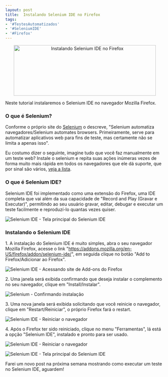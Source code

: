 ```yaml
---
layout: post
title:  Instalando Selenium IDE no Firefox
tags:
- '#TestesAutomatizados'
- '#SeleniumIDE'
- '#Firefox'
---
```


<div style="text-align:center">
<p><img src="https://raw.githubusercontent.com/mateusbtlopes/mateusbtlopes.github.io/master/_posts/img/SeleniumIDE11.png" alt="Instalando Selenium IDE no Firefox" height="160" width="450"/></p>
</div>

<p>Neste tutorial instalaremos o Selenium IDE no navegador Mozilla Firefox.</p>

<h3 id="heading3">O que é Selenium?</h3>

<p>Conforme o próprio site do <a href="http://www.seleniumhq.org/" target="_blank">Selenium</a> o descreve, "Selenium automatiza navegadores/Selenium automates browsers. Primeiramente, serve para automatizar aplicativos web para fins de teste, mas certamente não se limita a apenas isso".</p>
<p>Eu costumo dizer o seguinte, imagine tudo que você faz manualmente em um teste web? Instale o selenium e repita suas ações inúmeras vezes de forma muito mais rápida em todos os navegadores que ele dá suporte, que por sinal são vários, <a href="http://www.seleniumhq.org/about/platforms.jsp#browsers" target="_blank">veja a lista</a>.</p>

<h3 id="heading3">O que é Selenium IDE?</h3>

<p>Selenium IDE foi implementado como uma extensão do Firefox, uma IDE completa que vai além da sua capacidade de "Record and Play (Gravar e Executar)", permitindo ao seu usuário gravar, editar, debugar e executar um teste facilmente e reproduzí-lo quantas vezes quiser.</p>

<p><img src="https://raw.githubusercontent.com/mateusbtlopes/mateusbtlopes.github.io/master/_posts/img/SeleniumIDE1.png" alt="Selenium IDE - Tela principal do Selenium IDE" /></p>

<h3 id="heading3">Instalando o Selenium IDE</h3>

<p>1. A instalação do Selenium IDE é muito simples, abra o seu navegador Mozilla Firefox, acesse o link "<a href="https://addons.mozilla.org/en-US/firefox/addon/selenium-ide/" target="_blank">https://addons.mozilla.org/en-US/firefox/addon/selenium-ide/</a>", em seguida clique no botão "Add to Firefox/Adicionar ao Firefox".</p>

<p><img src="https://raw.githubusercontent.com/mateusbtlopes/mateusbtlopes.github.io/master/_posts/img/SeleniumIDE2.png" alt="Selenium IDE - Acessando site de Add-ons do Firefox" /></p>

<p>2. Uma janela será exibida confirmando que deseja instalar o complemento no seu navegador, clique em "Install/Instalar".</p>

<p><img src="https://raw.githubusercontent.com/mateusbtlopes/mateusbtlopes.github.io/master/_posts/img/SeleniumIDE3.png" alt="Selenium - Confirmando instalação" /></p>

<p>3. Uma nova janela será exibida solicitando que você reinicie o navegador, clique em "Restart/Reiniciar", o próprio Firefox fará o restart.</p>

<p><img src="https://raw.githubusercontent.com/mateusbtlopes/mateusbtlopes.github.io/master/_posts/img/SeleniumIDE4.png" alt="Selenium IDE - Reiniciar o navegador" /></p>

<p>4. Após o Firefox ter sido reiniciado, clique no menu "Ferramentas", lá está a opção "Selenium IDE", instalado e pronto para ser usado.</p>

<p><img src="https://raw.githubusercontent.com/mateusbtlopes/mateusbtlopes.github.io/master/_posts/img/SeleniumIDE5.png" alt="Selenium IDE - Reiniciar o navegador" /></p>
<p><img src="https://raw.githubusercontent.com/mateusbtlopes/mateusbtlopes.github.io/master/_posts/img/SeleniumIDE1.png" alt="Selenium IDE - Tela principal do Selenium IDE" /></p>

<p>Farei um novo post na próxima semana mostrando como executar um teste no Selenium IDE, aguardem!</p>
